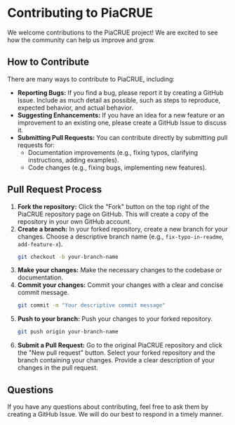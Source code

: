 # Contributing to PiaCRUE

We welcome contributions to the PiaCRUE project! We are excited to see how the community can help us improve and grow.

## How to Contribute

There are many ways to contribute to PiaCRUE, including:

*   **Reporting Bugs:** If you find a bug, please report it by creating a GitHub Issue. Include as much detail as possible, such as steps to reproduce, expected behavior, and actual behavior.
*   **Suggesting Enhancements:** If you have an idea for a new feature or an improvement to an existing one, please create a GitHub Issue to discuss it.
*   **Submitting Pull Requests:** You can contribute directly by submitting pull requests for:
    *   Documentation improvements (e.g., fixing typos, clarifying instructions, adding examples).
    *   Code changes (e.g., fixing bugs, implementing new features).

## Pull Request Process

1.  **Fork the repository:** Click the "Fork" button on the top right of the PiaCRUE repository page on GitHub. This will create a copy of the repository in your own GitHub account.
2.  **Create a branch:** In your forked repository, create a new branch for your changes. Choose a descriptive branch name (e.g., `fix-typo-in-readme`, `add-feature-x`).
    ```bash
    git checkout -b your-branch-name
    ```
3.  **Make your changes:** Make the necessary changes to the codebase or documentation.
4.  **Commit your changes:** Commit your changes with a clear and concise commit message.
    ```bash
    git commit -m "Your descriptive commit message"
    ```
5.  **Push to your branch:** Push your changes to your forked repository.
    ```bash
    git push origin your-branch-name
    ```
6.  **Submit a Pull Request:** Go to the original PiaCRUE repository and click the "New pull request" button. Select your forked repository and the branch containing your changes. Provide a clear description of your changes in the pull request.

## Questions

If you have any questions about contributing, feel free to ask them by creating a GitHub Issue. We will do our best to respond in a timely manner.
